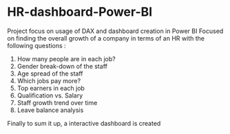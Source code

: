 # HR-dashboard-Power-BI
Project focus on usage of DAX and dashboard creation in Power BI
Focused on finding the overall growth of a company in terms of an HR with the following questions :
1) How many people are in each job?
2) Gender break-down of the staff
3) Age spread of the staff
4) Which jobs pay more?
5) Top earners in each job
6) Qualification vs. Salary
7) Staff growth trend over time
8) Leave balance analysis

Finally to sum it up, a interactive dashboard is created
